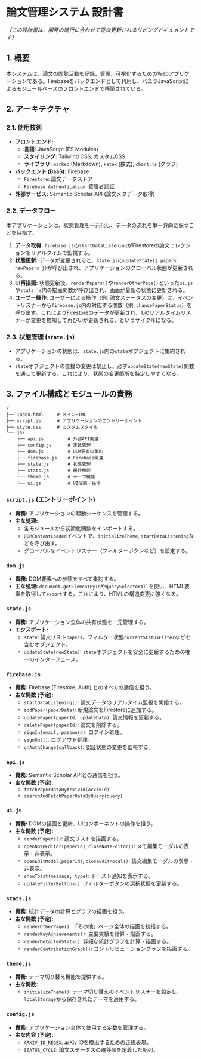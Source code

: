 # 論文管理システム 設計書

*（この設計書は、開発の進行に合わせて逐次更新されるリビングドキュメントです）*

## 1. 概要

本システムは、論文の閲覧活動を記録、管理、可視化するためのWebアプリケーションである。Firebaseをバックエンドとして利用し、バニラJavaScriptによるモジュールベースのフロントエンドで構築されている。

## 2. アーキテクチャ

### 2.1. 使用技術
- **フロントエンド:**
    - **言語:** JavaScript (ES Modules)
    - **スタイリング:** Tailwind CSS, カスタムCSS
    - **ライブラリ:** `marked` (Markdown), `katex` (数式), `chart.js` (グラフ)
- **バックエンド (BaaS):** Firebase
    - `Firestore`: 論文データストア
    - `Firebase Authentication`: 管理者認証
- **外部サービス:** Semantic Scholar API (論文メタデータ取得)

### 2.2. データフロー

本アプリケーションは、状態管理を一元化し、データの流れを単一方向に保つことを目指す。

1.  **データ取得:** `firebase.js`の`startDataListening`がFirestoreの論文コレクションをリアルタイムで監視する。
2.  **状態更新:** データが変更されると、`state.js`の`updateState({ papers: newPapers })`が呼び出され、アプリケーションのグローバル状態が更新される。
3.  **UI再描画:** 状態更新後、`renderPapers()`や`renderOtherPage()`といった`ui.js`や`stats.js`内の描画関数が呼び出され、画面が最新の状態に更新される。
4.  **ユーザー操作:** ユーザーによる操作（例: 論文ステータスの変更）は、イベントリスナーから`firebase.js`内の対応する関数（例: `changePaperStatus`）を呼び出す。これによりFirestoreのデータが更新され、1.のリアルタイムリスナーが変更を検知して再びUIが更新される、というサイクルになる。

### 2.3. 状態管理 (`state.js`)

- アプリケーションの状態は、`state.js`内の`state`オブジェクトに集約される。
- `state`オブジェクトの直接の変更は禁止し、必ず`updateState(newState)`関数を通して更新する。これにより、状態の変更箇所を特定しやすくなる。

## 3. ファイル構成とモジュールの責務

```
/
├── index.html     # メインHTML
├── script.js      # アプリケーションのエントリーポイント
├── style.css      # カスタムスタイル
└── js/
    ├── api.js         # 外部API関連
    ├── config.js      # 定数管理
    ├── dom.js         # DOM要素の集約
    ├── firebase.js    # Firebase関連
    ├── state.js       # 状態管理
    ├── stats.js       # 統計機能
    └── theme.js       # テーマ機能
    └── ui.js          # UI描画・操作
```

### `script.js` (エントリーポイント)
- **責務:** アプリケーションの起動シーケンスを管理する。
- **主な処理:**
    - 各モジュールから初期化関数をインポートする。
    - `DOMContentLoaded`イベントで、`initializeTheme`, `startDataListening`などを呼び出す。
    - グローバルなイベントリスナー（フィルターボタンなど）を設定する。

### `dom.js`
- **責務:** DOM要素への参照をすべて集約する。
- **主な処理:** `document.getElementById`や`querySelectorAll`を使い、HTML要素を取得して`export`する。これにより、HTMLの構造変更に強くなる。

### `state.js`
- **責務:** アプリケーション全体の共有状態を一元管理する。
- **エクスポート:**
    - `state`: 論文リスト`papers`、フィルター状態`currentStatusFilter`などを含むオブジェクト。
    - `updateState(newState)`: `state`オブジェクトを安全に更新するための唯一のインターフェース。

### `firebase.js`
- **責務:** Firebase (Firestore, Auth) とのすべての通信を担う。
- **主な関数 (予定):**
    - `startDataListening()`: 論文データのリアルタイム監視を開始する。
    - `addPaper(paperData)`: 新規論文をFirestoreに追加する。
    - `updatePaper(paperId, updateData)`: 論文情報を更新する。
    - `deletePaper(paperId)`: 論文を削除する。
    - `signIn(email, password)`: ログイン処理。
    - `signOut()`: ログアウト処理。
    - `onAuthChange(callback)`: 認証状態の変更を監視する。

### `api.js`
- **責務:** Semantic Scholar APIとの通信を担う。
- **主な関数 (予定):**
    - `fetchPaperDataByArxivId(arxivId)`
    - `searchAndFetchPaperDataByQuery(query)`

### `ui.js`
- **責務:** DOMの描画と更新、UIコンポーネントの操作を担う。
- **主な関数 (予定):**
    - `renderPapers()`: 論文リストを描画する。
    - `openNoteEditor(paperId)`, `closeNoteEditor()`: メモ編集モーダルの表示・非表示。
    - `openEditModal(paperId)`, `closeEditModal()`: 論文編集モーダルの表示・非表示。
    - `showToast(message, type)`: トースト通知を表示する。
    - `updateFilterButtons()`: フィルターボタンの選択状態を更新する。

### `stats.js`
- **責務:** 統計データの計算とグラフの描画を担う。
- **主な関数 (予定):**
    - `renderOtherPage()`: 「その他」ページ全体の描画を統括する。
    - `renderKeyAchievements()`: 主要実績を計算・描画する。
    - `renderDetailedStats()`: 詳細な統計グラフを計算・描画する。
    - `renderContributionGraph()`: コントリビューショングラフを描画する。

### `theme.js`
- **責務:** テーマ切り替え機能を提供する。
- **主な関数:**
    - `initializeTheme()`: テーマ切り替えのイベントリスナーを設定し、`localStorage`から保存されたテーマを適用する。

### `config.js`
- **責務:** アプリケーション全体で使用する定数を管理する。
- **主な内容 (予定):**
    - `ARXIV_ID_REGEX`: arXiv IDを検出するための正規表現。
    - `STATUS_CYCLE`: 論文ステータスの遷移順を定義した配列。